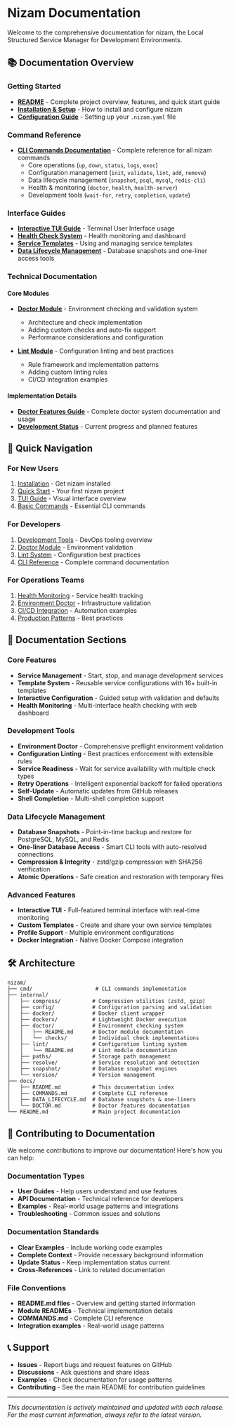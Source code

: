 # Nizam Documentation

Welcome to the comprehensive documentation for nizam, the Local Structured Service Manager for Development Environments.

## 📚 Documentation Overview

### Getting Started
- **[README](../README.md)** - Complete project overview, features, and quick start guide
- **[Installation & Setup](../README.md#installation)** - How to install and configure nizam
- **[Configuration Guide](../README.md#configuration)** - Setting up your `.nizam.yaml` file

### Command Reference
- **[CLI Commands Documentation](COMMANDS.md)** - Complete reference for all nizam commands
  - Core operations (`up`, `down`, `status`, `logs`, `exec`)
  - Configuration management (`init`, `validate`, `lint`, `add`, `remove`)
  - Data lifecycle management (`snapshot`, `psql`, `mysql`, `redis-cli`)
  - Health & monitoring (`doctor`, `health`, `health-server`)
  - Development tools (`wait-for`, `retry`, `completion`, `update`)

### Interface Guides
- **[Interactive TUI Guide](../README.md#interactive-tui-terminal-user-interface)** - Terminal User Interface usage
- **[Health Check System](../README.md#health-check-system-)** - Health monitoring and dashboard
- **[Service Templates](../README.md#service-templates)** - Using and managing service templates
- **[Data Lifecycle Management](DATA_LIFECYCLE.md)** - Database snapshots and one-liner access tools

### Technical Documentation

#### Core Modules
- **[Doctor Module](../internal/doctor/README.md)** - Environment checking and validation system
  - Architecture and check implementation
  - Adding custom checks and auto-fix support
  - Performance considerations and configuration

- **[Lint Module](../internal/lint/README.md)** - Configuration linting and best practices
  - Rule framework and implementation patterns
  - Adding custom linting rules
  - CI/CD integration examples

#### Implementation Details
- **[Doctor Features Guide](DOCTOR.md)** - Complete doctor system documentation and usage
- **[Development Status](../README.md#development-status)** - Current progress and planned features

## 🚀 Quick Navigation

### For New Users
1. [Installation](../README.md#installation) - Get nizam installed
2. [Quick Start](../README.md#quick-start) - Your first nizam project
3. [TUI Guide](../README.md#interactive-tui-terminal-user-interface) - Visual interface overview
4. [Basic Commands](COMMANDS.md#core-operations) - Essential CLI commands

### For Developers
1. [Development Tools](../README.md#development--operations-tools-) - DevOps tooling overview
2. [Doctor Module](../internal/doctor/README.md) - Environment validation
3. [Lint System](../internal/lint/README.md) - Configuration best practices
4. [CLI Reference](COMMANDS.md) - Complete command documentation

### For Operations Teams
1. [Health Monitoring](../README.md#health-check-system-) - Service health tracking
2. [Environment Doctor](../README.md#environment-doctor-nizam-doctor) - Infrastructure validation  
3. [CI/CD Integration](COMMANDS.md#examples) - Automation examples
4. [Production Patterns](../README.md#development-workflow-integration) - Best practices

## 📖 Documentation Sections

### Core Features
- **Service Management** - Start, stop, and manage development services
- **Template System** - Reusable service configurations with 16+ built-in templates
- **Interactive Configuration** - Guided setup with validation and defaults
- **Health Monitoring** - Multi-interface health checking with web dashboard

### Development Tools
- **Environment Doctor** - Comprehensive preflight environment validation
- **Configuration Linting** - Best practices enforcement with extensible rules
- **Service Readiness** - Wait for service availability with multiple check types
- **Retry Operations** - Intelligent exponential backoff for failed operations
- **Self-Update** - Automatic updates from GitHub releases
- **Shell Completion** - Multi-shell completion support

### Data Lifecycle Management
- **Database Snapshots** - Point-in-time backup and restore for PostgreSQL, MySQL, and Redis
- **One-liner Database Access** - Smart CLI tools with auto-resolved connections
- **Compression & Integrity** - zstd/gzip compression with SHA256 verification
- **Atomic Operations** - Safe creation and restoration with temporary files

### Advanced Features
- **Interactive TUI** - Full-featured terminal interface with real-time monitoring
- **Custom Templates** - Create and share your own service templates
- **Profile Support** - Multiple environment configurations
- **Docker Integration** - Native Docker Compose integration

## 🛠️ Architecture

```
nizam/
├── cmd/                    # CLI commands implementation
├── internal/
│   ├── compress/          # Compression utilities (zstd, gzip)
│   ├── config/            # Configuration parsing and validation
│   ├── docker/            # Docker client wrapper
│   ├── dockerx/           # Lightweight Docker execution
│   ├── doctor/            # Environment checking system
│   │   ├── README.md      # Doctor module documentation
│   │   └── checks/        # Individual check implementations
│   ├── lint/              # Configuration linting system
│   │   └── README.md      # Lint module documentation
│   ├── paths/             # Storage path management
│   ├── resolve/           # Service resolution and detection
│   ├── snapshot/          # Database snapshot engines
│   └── version/           # Version management
├── docs/
│   ├── README.md          # This documentation index
│   ├── COMMANDS.md        # Complete CLI reference
│   ├── DATA_LIFECYCLE.md  # Database snapshots & one-liners
│   └── DOCTOR.md          # Doctor features documentation
└── README.md              # Main project documentation
```

## 🤝 Contributing to Documentation

We welcome contributions to improve our documentation! Here's how you can help:

### Documentation Types
- **User Guides** - Help users understand and use features
- **API Documentation** - Technical reference for developers
- **Examples** - Real-world usage patterns and integrations
- **Troubleshooting** - Common issues and solutions

### Documentation Standards
- **Clear Examples** - Include working code examples
- **Complete Context** - Provide necessary background information
- **Update Status** - Keep implementation status current
- **Cross-References** - Link to related documentation

### File Conventions
- **README.md files** - Overview and getting started information
- **Module READMEs** - Technical implementation details
- **COMMANDS.md** - Complete CLI reference
- **Integration examples** - Real-world usage patterns

## 📞 Support

- **Issues** - Report bugs and request features on GitHub
- **Discussions** - Ask questions and share ideas
- **Examples** - Check documentation for usage patterns
- **Contributing** - See the main README for contribution guidelines

---

*This documentation is actively maintained and updated with each release. For the most current information, always refer to the latest version.*
